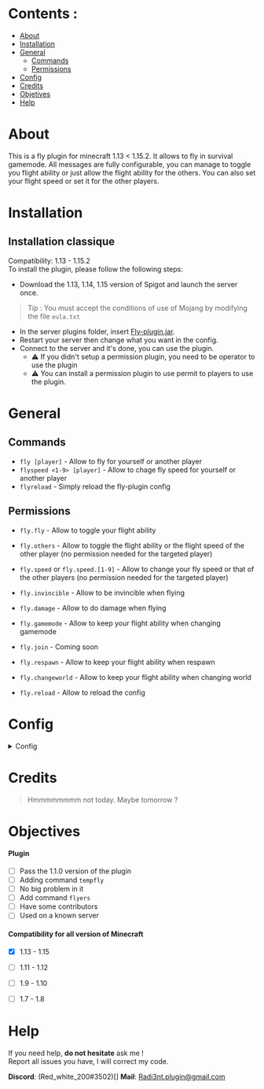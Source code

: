 # Contents :

- [About](#About)
- [Installation](#Installation)
- [General](#General)
  - [Commands](#Commands)
  - [Permissions](#Permissions)
- [Config](#Config)
- [Credits](#Credits)
- [Objetives](#Objectives)
- [Help](#Help)


# About

This is a fly plugin for minecraft 1.13 < 1.15.2. It allows to fly in survival gamemode.
All messages are fully configurable, you can manage to toggle you flight ability or just allow the flight ability for the others.
You can also set your flight speed or set it for the other players.

# Installation


## Installation classique

Compatibility: 1.13 - 1.15.2  
To install the plugin, please follow the following steps:

- Download the 1.13, 1.14, 1.15 version of Spigot and launch the server once.
> Tip : You must accept the conditions of use of Mojang by modifying the file `eula.txt`
- In the server plugins folder, insert [Fly-plugin.jar](https://github.com/Radi3nt/Fly-plugin/releases).
- Restart your server then change what you want in the config.
- Connect to the server and it's done, you can use the plugin.
  - ⚠️ If you didn't setup a permission plugin, you need to be operator to use the plugin
  - ⚠️ You can install a permission plugin to use permit to players to use the plugin.
  
  
# General

## Commands

  - `fly [player]` - Allow to fly for yourself or another player
  - `flyspeed <1-9> [player]` - Allow to chage fly speed for yourself or another player
  - `flyreload` - Simply reload the fly-plugin config
  
## Permissions

  - `fly.fly` - Allow to toggle your flight ability
  - `fly.others` - Allow to toggle the flight ability or the flight speed of the other player (no permission needed for the targeted player)
  - `fly.speed` or `fly.speed.[1-9]` - Allow to change your fly speed or that of the other players (no permission needed for the targeted player)
  - `fly.invincible` - Allow to be invincible when flying
  - `fly.damage` - Allow to do damage when flying
  
  - `fly.gamemode` - Allow to keep your flight ability when changing gamemode
  - `fly.join` - Coming soon
  - `fly.respawn` - Allow to keep your flight ability when respawn
  - `fly.changeworld` - Allow to keep your flight ability when changing world
  
  - `fly.reload` - Allow to reload the config
  
# Config

<details>
  <summary>Config</summary>
  
  ``` json
prefix: "Fly >"

# fly command
fly-youreself: "You toggled your fly" - message when tou toggle your own fly
fly-someone-player: "Toggled the fly" - message for the person who toggle the fly of another personn
fly-someone-target: "Toggled your fly" - message for the person that his flight ability was toggled
fly-target-message: true - define if the target receive a message when someone toggle his flight ability
fly-player-name-reval: true - define if the name of the personn who toggled the flight ability of someone is revealed




# flight speed command
speed-player-message: "You set you flight speed to" - message when tou change your own fly speed
speed-someone-player: "You set the flight speed of" - message for the person who change the fly speed of another personn
speed-target-namereval: "set your flight speed to" - message for the person that his flight speed was changed (with name reveal)
speed-target: "Set your flight speed to" - message for the person that his flight speed was changed (without name reveal)
speed-target-message: true - define if the target receive a message when someone change his flight speed
speed-player-name-reval: true - define if the name of the person who changed the flight speed of someone is revealed



invalid-player: "This player is invalid !"
no-args: "This command require an argument"
wrong-args: "Wrong argument. See the command usage"
no-permission: "You don't have the permission to use this command !"
reload-message: "Configuration reloaded"
  ```
  
</details>

# Credits

> Hmmmmmmmm not today. Maybe tomorrow ?

# Objectives

#### Plugin

- [ ] Pass the 1.1.0 version of the plugin
- [ ] Adding command `tempfly`
- [ ] No big problem in it
- [ ] Add command `flyers`
- [ ] Have some contributors
- [ ] Used on a known server

#### Compatibility for all version of Minecraft

  - [x] 1.13 - 1.15
  - [ ] 1.11 - 1.12
  - [ ] 1.9 - 1.10
  - [ ] 1.7 - 1.8


# Help

If you need help, **__do not hesitate__** ask me !  
Report all issues you have, I will correct my code.

**Discord**: (Red_white_200#3502)[]
**Mail**: Radi3nt.plugin@gmail.com

